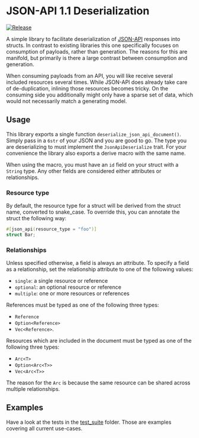 # JSON-API 1.1 Deserialization

[![Release](https://github.com/DASPRiD/jsonapi-deserialize-rs/actions/workflows/release.yml/badge.svg)](https://github.com/DASPRiD/jsonapi-deserialize-rs/actions/workflows/release.yml)

A simple library to facilitate deserialization of [JSON-API](https://jsonapi.org/) responses into structs. In contrast
to existing libraries this one specifically focuses on consumption of payloads, rather than generation. The reasons for
this are manifold, but primarily is there a large contrast between consumption and generation.

When consuming payloads from an API, you will like receive several included resources several times. While JSON-API
does already take care of de-duplication, inlining those resources becomes tricky. On the consuming side you
additionally might only have a sparse set of data, which would not necessarily match a generating model.

## Usage

This library exports a single function `deserialize_json_api_document()`. Simply pass in a `6str` of your JSON and you
are good to go. The type you are deserializing to must implement the `JsonApiDeserialize` trait. For your convenience
the library also exports a derive macro with the same name.

When using the macro, you must have an `id` field on your struct with a `String` type. Any other fields are considered
either attributes or relationships.

### Resource type

By default, the resource type for a struct will be derived from the struct name, converted to snake_case. To override
this, you can annotate the struct the following way:

```rust
#[json_api(resource_type = "foo")]
struct Bar;
```

### Relationships

Unless specified otherwise, a field is always an attribute. To specify a field as a relationship, set the relationship
attribute to one of the following values:

- `single`: a single resource or reference
- `optional`: an optional resource or reference
- `multiple`: one or more resources or references

References must be typed as one of the following three types:

- `Reference`
- `Option<Reference>`
- `Vec<Reference>`.

Resources which are included in the document must be typed as one of the following three types:

- `Arc<T>`
- `Option<Arc<T>>`
- `Vec<Arc<T>>`

The reason for the `Arc` is because the same resource can be shared across multiple relationships.

## Examples

Have a look at the tests in the [test_suite](./test_suite/tests) folder. Those are examples covering all current
use-cases.
